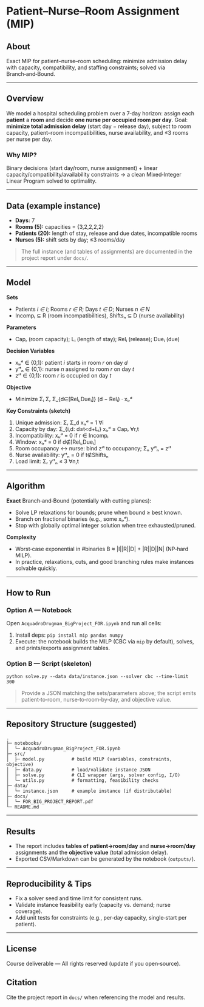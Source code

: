 # Patient–Nurse–Room Assignment (MIP)

## About
Exact MIP for patient–nurse–room scheduling: minimize admission delay with capacity, compatibility, and staffing constraints; solved via Branch‑and‑Bound.

---

## Overview
We model a hospital scheduling problem over a 7‑day horizon: assign each **patient** a **room** and decide **one nurse per occupied room per day**. Goal: **minimize total admission delay** (start day − release day), subject to room capacity, patient–room incompatibilities, nurse availability, and 
≤3 rooms per nurse per day.

### Why MIP?
Binary decisions (start day/room, nurse assignment) + linear capacity/compatibility/availability constraints → a clean Mixed‑Integer Linear Program solved to optimality.

---

## Data (example instance)
- **Days:** 7
- **Rooms (5):** capacities = {3,2,2,2,2}
- **Patients (20):** length of stay, release and due dates, incompatible rooms
- **Nurses (5):** shift sets by day; ≤3 rooms/day

> The full instance (and tables of assignments) are documented in the project report under `docs/`.

---

## Model
**Sets**
- Patients *i ∈ I*; Rooms *r ∈ R*; Days *t ∈ D*; Nurses *n ∈ N*
- Incompᵢ ⊆ R (room incompatibilities), Shiftsₙ ⊆ D (nurse availability)

**Parameters**
- Capᵣ (room capacity); Lᵢ (length of stay); Relᵢ (release); Dueᵢ (due)

**Decision Variables**
- xᵢᵣᵈ ∈ {0,1}: patient *i* starts in room *r* on day *d*
- yʳᵗₙ ∈ {0,1}: nurse *n* assigned to room *r* on day *t*
- zʳᵗ ∈ {0,1}: room *r* is occupied on day *t*

**Objective**
- Minimize Σᵢ Σᵣ Σ_{d∈[Relᵢ,Dueᵢ]} (d − Relᵢ) · xᵢᵣᵈ

**Key Constraints (sketch)**
1) Unique admission: Σᵣ Σ_d xᵢᵣᵈ = 1 ∀i
2) Capacity by day: Σ_{i,d: d≤t<d+Lᵢ} xᵢᵣᵈ ≤ Capᵣ ∀r,t
3) Incompatibility: xᵢᵣᵈ = 0 if r ∈ Incompᵢ
4) Window: xᵢᵣᵈ = 0 if d∉[Relᵢ,Dueᵢ]
5) Room occupancy ↔ nurse: bind zʳᵗ to occupancy; Σₙ yʳᵗₙ = zʳᵗ
6) Nurse availability: yʳᵗₙ = 0 if t∉Shiftsₙ
7) Load limit: Σᵣ yʳᵗₙ ≤ 3 ∀n,t

---

## Algorithm
**Exact** Branch‑and‑Bound (potentially with cutting planes):
- Solve LP relaxations for bounds; prune when bound ≥ best known.
- Branch on fractional binaries (e.g., some xᵢᵣᵈ).
- Stop with globally optimal integer solution when tree exhausted/pruned.

**Complexity**
- Worst‑case exponential in #binaries B ≈ |I||R||D| + |R||D||N| (NP‑hard MILP).
- In practice, relaxations, cuts, and good branching rules make instances solvable quickly.

---

## How to Run
### Option A — Notebook
Open `AcquadroDrugman_BigProject_FOR.ipynb` and run all cells:
1. Install deps: `pip install mip pandas numpy`
2. Execute: the notebook builds the MILP (CBC via `mip` by default), solves, and prints/exports assignment tables.

### Option B — Script (skeleton)
```
python solve.py --data data/instance.json --solver cbc --time-limit 300
```
> Provide a JSON matching the sets/parameters above; the script emits patient‑to‑room, nurse‑to‑room‑by‑day, and objective value.

---

## Repository Structure (suggested)
```
.
├─ notebooks/
│  └─ AcquadroDrugman_BigProject_FOR.ipynb
├─ src/
│  ├─ model.py          # build MILP (variables, constraints, objective)
│  ├─ data.py           # load/validate instance JSON
│  ├─ solve.py          # CLI wrapper (args, solver config, I/O)
│  └─ utils.py          # formatting, feasibility checks
├─ data/
│  └─ instance.json     # example instance (if distributable)
├─ docs/
│  └─ FOR_BIG_PROJECT_REPORT.pdf
└─ README.md
```

---

## Results
- The report includes **tables of patient→room/day** and **nurse→room/day** assignments and the **objective value** (total admission delay).
- Exported CSV/Markdown can be generated by the notebook (`outputs/`).

---

## Reproducibility & Tips
- Fix a solver seed and time limit for consistent runs.
- Validate instance feasibility early (capacity vs. demand; nurse coverage).
- Add unit tests for constraints (e.g., per‑day capacity, single‑start per patient).

---

## License
Course deliverable — All rights reserved (update if you open‑source).

## Citation
Cite the project report in `docs/` when referencing the model and results.
